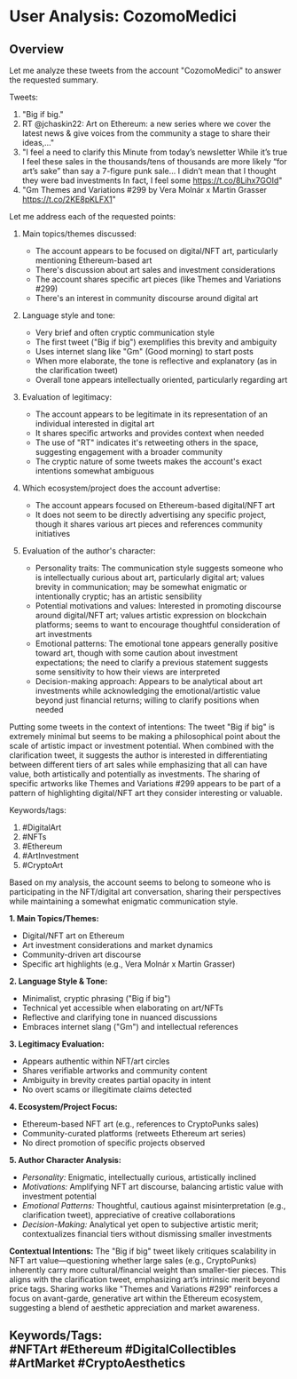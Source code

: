# User Analysis: CozomoMedici

## Overview

<think>
Let me analyze these tweets from the account "CozomoMedici" to answer the requested summary.

Tweets:

1. "Big if big."
2. RT @jchaskin22: Art on Ethereum: a new series where we cover the latest news & give voices from the community a stage to share their ideas,…"
3. "I feel a need to clarify this Minute from today’s newsletter 
   While it’s true I feel these sales in the thousands/tens of thousands are more likely “for art’s sake” than say a 7-figure punk sale…
   I didn’t mean that I thought they were bad investments 
   In fact, I feel  some https://t.co/8Lihx7GOId"
4. "Gm
   Themes and Variations #299 by Vera Molnár x Martin Grasser https://t.co/2KE8pKLFX1"

Let me address each of the requested points:

1. Main topics/themes discussed:
   - The account appears to be focused on digital/NFT art, particularly mentioning Ethereum-based art
   - There's discussion about art sales and investment considerations
   - The account shares specific art pieces (like Themes and Variations #299)
   - There's an interest in community discourse around digital art

2. Language style and tone:
   - Very brief and often cryptic communication style
   - The first tweet ("Big if big") exemplifies this brevity and ambiguity
   - Uses internet slang like "Gm" (Good morning) to start posts
   - When more elaborate, the tone is reflective and explanatory (as in the clarification tweet)
   - Overall tone appears intellectually oriented, particularly regarding art

3. Evaluation of legitimacy:
   - The account appears to be legitimate in its representation of an individual interested in digital art
   - It shares specific artworks and provides context when needed
   - The use of "RT" indicates it's retweeting others in the space, suggesting engagement with a broader community
   - The cryptic nature of some tweets makes the account's exact intentions somewhat ambiguous

4. Which ecosystem/project does the account advertise:
   - The account appears focused on Ethereum-based digital/NFT art
   - It does not seem to be directly advertising any specific project, though it shares various art pieces and references community initiatives

5. Evaluation of the author's character:

   - Personality traits: The communication style suggests someone who is intellectually curious about art, particularly digital art; values brevity in communication; may be somewhat enigmatic or intentionally cryptic; has an artistic sensibility
   - Potential motivations and values: Interested in promoting discourse around digital/NFT art; values artistic expression on blockchain platforms; seems to want to encourage thoughtful consideration of art investments
   - Emotional patterns: The emotional tone appears generally positive toward art, though with some caution about investment expectations; the need to clarify a previous statement suggests some sensitivity to how their views are interpreted
   - Decision-making approach: Appears to be analytical about art investments while acknowledging the emotional/artistic value beyond just financial returns; willing to clarify positions when needed

Putting some tweets in the context of intentions:
The tweet "Big if big" is extremely minimal but seems to be making a philosophical point about the scale of artistic impact or investment potential. When combined with the clarification tweet, it suggests the author is interested in differentiating between different tiers of art sales while emphasizing that all can have value, both artistically and potentially as investments. The sharing of specific artworks like Themes and Variations #299 appears to be part of a pattern of highlighting digital/NFT art they consider interesting or valuable.

Keywords/tags:
1. #DigitalArt
2. #NFTs
3. #Ethereum
4. #ArtInvestment
5. #CryptoArt

Based on my analysis, the account seems to belong to someone who is participating in the NFT/digital art conversation, sharing their perspectives while maintaining a somewhat enigmatic communication style.
</think>

**1. Main Topics/Themes:**
- Digital/NFT art on Ethereum
- Art investment considerations and market dynamics
- Community-driven art discourse
- Specific art highlights (e.g., Vera Molnár x Martin Grasser)

**2. Language Style & Tone:**
- Minimalist, cryptic phrasing ("Big if big")
- Technical yet accessible when elaborating on art/NFTs
- Reflective and clarifying tone in nuanced discussions
- Embraces internet slang ("Gm") and intellectual references

**3. Legitimacy Evaluation:**
- Appears authentic within NFT/art circles
- Shares verifiable artworks and community content
- Ambiguity in brevity creates partial opacity in intent
- No overt scams or illegitimate claims detected

**4. Ecosystem/Project Focus:**
- Ethereum-based NFT art (e.g., references to CryptoPunks sales)
- Community-curated platforms (retweets Ethereum art series)
- No direct promotion of specific projects observed

**5. Author Character Analysis:**
- *Personality:* Enigmatic, intellectually curious, artistically inclined
- *Motivations:* Amplifying NFT art discourse, balancing artistic value with investment potential
- *Emotional Patterns:* Thoughtful, cautious against misinterpretation (e.g., clarification tweet), appreciative of creative collaborations
- *Decision-Making:* Analytical yet open to subjective artistic merit; contextualizes financial tiers without dismissing smaller investments

**Contextual Intentions:**
The "Big if big" tweet likely critiques scalability in NFT art value—questioning whether large sales (e.g., CryptoPunks) inherently carry more cultural/financial weight than smaller-tier pieces. This aligns with the clarification tweet, emphasizing art’s intrinsic merit beyond price tags. Sharing works like "Themes and Variations #299" reinforces a focus on avant-garde, generative art within the Ethereum ecosystem, suggesting a blend of aesthetic appreciation and market awareness.

**Keywords/Tags:**  
#NFTArt #Ethereum #DigitalCollectibles #ArtMarket #CryptoAesthetics
---
